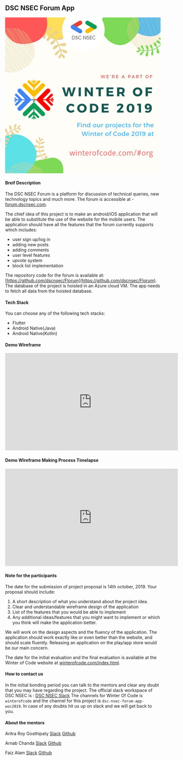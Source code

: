 ## DSC NSEC Forum App

![WOC](res/images/woc.jpeg)

#### Breif Description

The DSC NSEC Forum is a platform for discussion of technical queries, new technology topics and much more. The forum is accessible at - [forum.dscnsec.com](https://forum.dscnsec.com). 

The chief idea of this project is to make an android/iOS application that will be able to substitute the use of the website for the mobile users. The application should have 
all the features that the forum currently supports which includes: 

* user sign up/log in
* adding new posts
* adding comments 
* user level features
* upvote system 
* block list implementation

The repository code for the forum is available at: [https://github.com/dscnsec/Florum](https://github.com/dscnsec/Florum).
The database of the project is hoisted in an Azure cloud VM. The app needs to fetch all data from the hoisted database. 

#### Tech Stack 

You can choose any of the following tech stacks:

* Flutter
* Android Native(Java)
* Android Native(Kotlin)

#### Demo Wireframe

<iframe width="560" height="315" src="https://www.youtube.com/embed/Z-yKQkfH3h8" frameborder="0" allow="accelerometer; autoplay; encrypted-media; gyroscope; picture-in-picture" allowfullscreen></iframe>

#### Demo Wireframe Making Process Timelapse

<iframe width="560" height="315" src="https://www.youtube.com/embed/0gtOtvbtjCE" frameborder="0" allow="accelerometer; autoplay; encrypted-media; gyroscope; picture-in-picture" allowfullscreen></iframe>

#### Note for the participants

The date for the submission of project proposal is 14th october, 2019. Your proposal should include: 

1. A short description of what you understand about the project idea. 
2. Clear and understandable wireframe design of the application
3. List of the features that you would be able to implement
4. Any additional ideas/features that you might want to implement or which you think will make the application better.

We will work on the design aspects and the fluency of the application. The application should work exactly like or even better than the website, and should scale fluently. Releasing an application on the play/app store would be our main concern.

The date for the initial evaluation and the final evaluation is available at the Winter of Code website at [winterofcode.com/index.html](https://winterofcode.com/index.html).

#### How to contact us 

In the initial bonding period you can talk to the mentors and clear any doubt that you may have regarding the project.
The official slack workspace of DSC NSEC is : [DSC NSEC Slack](https://tiny.cc/dscnsec-slack)
The channels for Winter Of Code is `winterofcode` and the channel for this project is `dsc-nsec-forum-app-woc2019`. In case of any doubts hit us up on slack and we will get back to you.

#### About the mentors

Aritra Roy Gosthipaty [Slack](https://dscnsec.slack.com/team/UMWJVK9UJ) [Github](https://github.com/ariG23498)

Arnab Chanda [Slack](https://dscnsec.slack.com/team/UFUP3GABU) [Github](https://github.com/Arnie09)

Faiz Alam  [Slack](https://dscnsec.slack.com/team/UFT9MNSHE) [Github](https://github.com/faiz276482)
